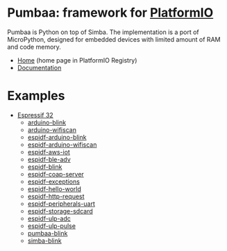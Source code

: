 
# Pumbaa: framework for [PlatformIO](https://platformio.org)

Pumbaa is Python on top of Simba. The implementation is a port of MicroPython, designed for embedded devices with limited amount of RAM and code memory.

* [Home](https://platformio.org/frameworks/pumbaa) (home page in PlatformIO Registry)
* [Documentation](https://docs.platformio.org/page/frameworks/pumbaa.html)

# Examples

- [Espressif 32](https://github.com/platformio/platform-espressif32)
  * [arduino-blink](https://github.com/platformio/platform-espressif32/tree/master/examples/arduino-blink)
  * [arduino-wifiscan](https://github.com/platformio/platform-espressif32/tree/master/examples/arduino-wifiscan)
  * [espidf-arduino-blink](https://github.com/platformio/platform-espressif32/tree/master/examples/espidf-arduino-blink)
  * [espidf-arduino-wifiscan](https://github.com/platformio/platform-espressif32/tree/master/examples/espidf-arduino-wifiscan)
  * [espidf-aws-iot](https://github.com/platformio/platform-espressif32/tree/master/examples/espidf-aws-iot)
  * [espidf-ble-adv](https://github.com/platformio/platform-espressif32/tree/master/examples/espidf-ble-adv)
  * [espidf-blink](https://github.com/platformio/platform-espressif32/tree/master/examples/espidf-blink)
  * [espidf-coap-server](https://github.com/platformio/platform-espressif32/tree/master/examples/espidf-coap-server)
  * [espidf-exceptions](https://github.com/platformio/platform-espressif32/tree/master/examples/espidf-exceptions)
  * [espidf-hello-world](https://github.com/platformio/platform-espressif32/tree/master/examples/espidf-hello-world)
  * [espidf-http-request](https://github.com/platformio/platform-espressif32/tree/master/examples/espidf-http-request)
  * [espidf-peripherals-uart](https://github.com/platformio/platform-espressif32/tree/master/examples/espidf-peripherals-uart)
  * [espidf-storage-sdcard](https://github.com/platformio/platform-espressif32/tree/master/examples/espidf-storage-sdcard)
  * [espidf-ulp-adc](https://github.com/platformio/platform-espressif32/tree/master/examples/espidf-ulp-adc)
  * [espidf-ulp-pulse](https://github.com/platformio/platform-espressif32/tree/master/examples/espidf-ulp-pulse)
  * [pumbaa-blink](https://github.com/platformio/platform-espressif32/tree/master/examples/pumbaa-blink)
  * [simba-blink](https://github.com/platformio/platform-espressif32/tree/master/examples/simba-blink)

